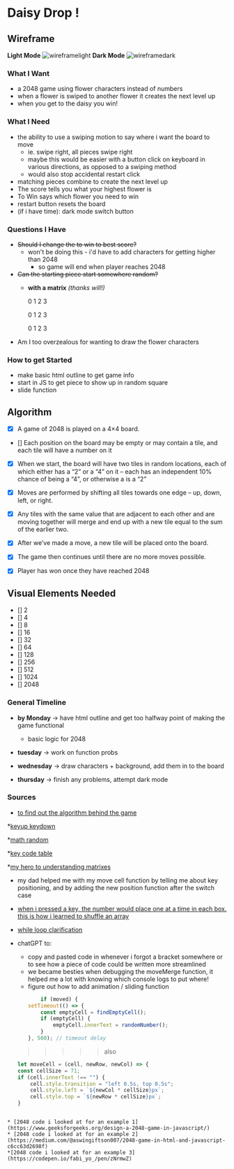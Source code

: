 # Daisy Drop !
## Wireframe
**Light Mode**
![wireframelight](https://i.imgur.com/RgwjKOH.png)
**Dark Mode**
![wireframedark](https://i.imgur.com/E1RU3YR.png)
### What I Want 
* a 2048 game using flower characters instead of numbers 
* when a flower is swiped to another flower it creates the next level up
* when you get to the daisy you win! 

### What I Need

* the ability to use a swiping motion to say where i want the board to move 
    * ie. swipe right, all pieces swipe right
    * maybe this would be easier with a button click on keyboard in various directions, as opposed to a swiping method
    * would also stop accidental restart click
* matching pieces combine to create the next level up
* The score tells you what your highest flower is 
* To Win says which flower you need to win 
* restart button resets the board 
* (if i have time): dark mode switch button

### Questions I Have 

* ~~Should I change the to win to best score?~~
    * won't be doing this - i'd have to add characters for getting higher than 2048
        * so game will end when player reaches 2048
* ~~Can the starting piece start somewhere random?~~
    * **with a matrix** *(thanks will!)*

         0 1 2 3

        0 1 2 3

        0 1 2 3
* Am I too overzealous for wanting to draw the flower characters 

### How to get Started 

* make basic html outline to get game info 
* start in JS to get piece to show up in random square 
* slide function 

## Algorithm

- [x] A game of 2048 is played on a 4×4 board.
- [] Each position on the board may be empty or may contain a tile, and each tile will have a number on it
- [x] When we start, the board will have two tiles in random locations, each of which either has a “2” or a “4” on it – each has an independent 10% chance of being a “4”, or otherwise a is a “2”
- [x] Moves are performed by shifting all tiles towards one edge – up, down, left, or right.
- [x] Any tiles with the same value that are adjacent to each other and are moving together will merge and end up with a new tile equal to the sum of the earlier two.
- [x] After we’ve made a move, a new tile will be placed onto the board. 
- [x] The game then continues until there are no more moves possible.
- [x] Player has won once they have reached 2048


## Visual Elements Needed

- [] 2
- [] 4
- [] 8
- [] 16
- [] 32
- [] 64
- [] 128
- [] 256
- [] 512
- [] 1024
- [] 2048

### General Timeline 

* **by Monday** -> have html outline and get too halfway point of making the game functional
   * basic logic for 2048

* **tuesday** -> work on function probs 

* **wednesday** -> draw characters + background, add them in to the board

* **thursday** -> finish any problems, attempt dark mode


### Sources

* [to find out the algorithm behind the game](https://www.baeldung.com/cs/2048-algorithm)

*[keyup keydown](https://stackoverflow.com/questions/43809436/how-can-i-move-the-ball-left-right-up-down-using-the-keybord)

*[math random](https://developer.mozilla.org/en-US/docs/Web/JavaScript/Reference/Global_Objects/Math/random)

*[key code table](https://www.toptal.com/developers/keycode/table)

*[my hero to understanding matrixes](https://ece.uwaterloo.ca/~dwharder/Matlab/assigning.html)

* my dad helped me with my move cell function by telling me about key positioning, and by adding the new position function after the switch case

* [when i pressed a key, the number would place one at a time in each box. this is how i learned to shuffle an array](https://dev.to/codebubb/how-to-shuffle-an-array-in-javascript-2ikj)

* [while loop clarification](https://www.w3schools.com/js/js_loop_while.asp)

* chatGPT to:
    * copy and pasted code in whenever i forgot a bracket somewhere or to see how a piece of code could be written more streamlined 
    * we became besties when debugging the moveMerge function, it helped me a lot with knowing which console logs to put where! 
    * figure out how to add animation / sliding function
        ```javascript
            if (moved) {
        setTimeout(() => {
            const emptyCell = findEmptyCell();
            if (emptyCell) {
                emptyCell.innerText = randomNumber();
            }
        }, 500); // timeout delay
    > >>>> also
    ``` javascript 
    let moveCell = (cell, newRow, newCol) => {
    const cellSize = 71;
    if (cell.innerText !== "") { 
        cell.style.transition = "left 0.5s, top 0.5s";
        cell.style.left = `${newCol * cellSize}px`;
        cell.style.top = `${newRow * cellSize}px`;
    }
```

* [2048 code i looked at for an example 1](https://www.geeksforgeeks.org/design-a-2048-game-in-javascript/)
* [2048 code i looked at for an example 2](https://medium.com/@aswingiftson007/2048-game-in-html-and-javascript-c6cc63d2698f)
*[2048 code i looked at for an example 3](https://codepen.io/fabi_yo_/pen/zNrmwZ)